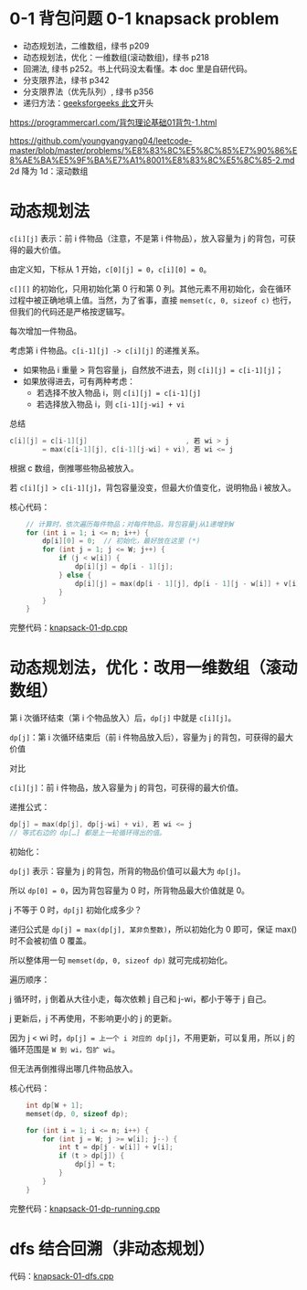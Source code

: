 # 0-1 背包问题 0-1 knapsack problem

- 动态规划法，二维数组，绿书 p209
- 动态规划法，优化：一维数组(滚动数组)，绿书 p218
- 回溯法, 绿书 p252。书上代码没太看懂。本 doc 里是自研代码。
- 分支限界法，绿书 p342
- 分支限界法（优先队列）, 绿书 p356
- 递归方法：[geeksforgeeks 此文](https://www.geeksforgeeks.org/0-1-knapsack-problem-dp-10/)开头

https://programmercarl.com/背包理论基础01背包-1.html

https://github.com/youngyangyang04/leetcode-master/blob/master/problems/%E8%83%8C%E5%8C%85%E7%90%86%E8%AE%BA%E5%9F%BA%E7%A1%8001%E8%83%8C%E5%8C%85-2.md
2d 降为 1d：滚动数组

# 动态规划法

`c[i][j]` 表示：前 i 件物品（注意，不是第 i 件物品），放入容量为 j 的背包，可获得的最大价值。

由定义知，下标从 1 开始，`c[0][j] = 0`，`c[i][0] = 0`。

`c[][]` 的初始化，只用初始化第 0 行和第 0 列。其他元素不用初始化，会在循环过程中被正确地填上值。当然，为了省事，直接 `memset(c, 0, sizeof c)` 也行，但我们的代码还是严格按逻辑写。

每次增加一件物品。

考虑第 i 件物品。`c[i-1][j] -> c[i][j]` 的递推关系。

- 如果物品 i 重量 > 背包容量 j，自然放不进去，则 `c[i][j] = c[i-1][j]`；
- 如果放得进去，可有两种考虑：
  - 若选择不放入物品 i，则 `c[i][j] = c[i-1][j]`
  - 若选择放入物品 i，则 `c[i-1][j-wi] + vi`

总结

```cpp
c[i][j] = c[i-1][j]                        , 若 wi > j
        = max(c[i-1][j], c[i-1][j-wi] + vi), 若 wi <= j
```

根据 c 数组，倒推哪些物品被放入。

若 `c[i][j] > c[i-1][j]`，背包容量没变，但最大价值变化，说明物品 i 被放入。

核心代码：

```cpp
    // 计算时，依次遍历每件物品；对每件物品，背包容量j从1递增到W
    for (int i = 1; i <= n; i++) {
        dp[i][0] = 0;  // 初始化，最好放在这里 (*)
        for (int j = 1; j <= W; j++) {
            if (j < w[i]) {
                dp[i][j] = dp[i - 1][j];
            } else {
                dp[i][j] = max(dp[i - 1][j], dp[i - 1][j - w[i]] + v[i]);
            }
        }
    }
```

完整代码：[knapsack-01-dp.cpp](code/knapsack-01-dp.cpp)

# 动态规划法，优化：改用一维数组（滚动数组）

第 i 次循环结束（第 i 个物品放入）后，`dp[j]` 中就是 `c[i][j]`。

`dp[j]`：第 i 次循环结束后（前 i 件物品放入后），容量为 j 的背包，可获得的最大价值

对比

`c[i][j]`：前 i 件物品，放入容量为 j 的背包，可获得的最大价值。

递推公式：

```cpp
dp[j] = max(dp[j], dp[j-wi] + vi), 若 wi <= j
// 等式右边的 dp[…] 都是上一轮循环得出的值。
```

初始化：

`dp[j]` 表示：容量为 j 的背包，所背的物品价值可以最大为 `dp[j]`。

所以 `dp[0] = 0`，因为背包容量为 0 时，所背物品最大价值就是 0。

j 不等于 0 时，`dp[j]` 初始化成多少？

递归公式是 `dp[j] = max(dp[j], 某非负整数)`，所以初始化为 0 即可，保证 max() 时不会被初值 0 覆盖。

所以整体用一句 `memset(dp, 0, sizeof dp)` 就可完成初始化。

遍历顺序：

j 循环时，j 倒着从大往小走，每次依赖 j 自己和 j-wi，都小于等于 j 自己。

j 更新后，j 不再使用，不影响更小的 j 的更新。

因为 j < wi 时，`dp[j] = 上一个 i 对应的 dp[j]`，不用更新，可以复用，所以 j 的循环范围是 `W 到 wi，包扩 wi`。

但无法再倒推得出哪几件物品放入。

核心代码：

```cpp
    int dp[W + 1];
    memset(dp, 0, sizeof dp);

    for (int i = 1; i <= n; i++) {
        for (int j = W; j >= w[i]; j--) {
            int t = dp[j - w[i]] + v[i];
            if (t > dp[j]) {
                dp[j] = t;
            }
        }
    }
```

完整代码：[knapsack-01-dp-running.cpp](code/knapsack-01-dp-running.cpp)

# dfs 结合回溯（非动态规划）

代码：[knapsack-01-dfs.cpp](code/knapsack-01-dfs.cpp)
